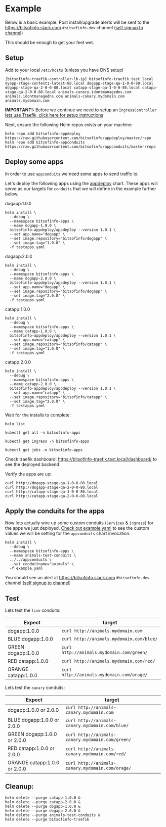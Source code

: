 # Example

Below is a basic example. Post install/upgrade alerts will be sent to the https://bitsofinfo.slack.com `#bitsofinfo-dev` channel ([self signup to channel](https://join.slack.com/t/bitsofinfo/shared_invite/enQtNjY1ODIzNTkyMDMyLTEzZGUwNzExOWYyMmZmMTQyYWZiYzJjYTJkNGI3MWMzNzQ3MTE2NzVhM2Q1ZjE4OGViYjA1NGY4MzdiZDg3ZWI))

This should be enough to get your feet wet.

## Setup

Add to your local `/etc/hosts` (unless you have DNS setup)
```
[bitsofinfo-traefik-controller-lb-ip] bitsofinfo-traefik.test.local myapp-stage-context1-latest-80.local dogapp-stage-qa-1-0-0-80.local dogapp-stage-qa-2-0-0-80.local catapp-stage-qa-1-0-0-80.local catapp-stage-qa-2-0-0-80.local animals-canary.idontmanagedns.com animals.idontmanagedns.com animals-canary.mydomain.com animals.mydomain.com
```

**IMPORTANT!:** Before we continue we need to setup an `IngressController` [lets use Traefik, click here for setup instructions](https://github.com/bitsofinfo/appdeploy/blob/master/examples/TRAEFIK_SETUP.md)

Next, ensure the following Helm repos exists on your machine:
```
helm repo add bitsofinfo-appdeploy https://raw.githubusercontent.com/bitsofinfo/appdeploy/master/repo
helm repo add bitsofinfo-appconduits https://raw.githubusercontent.com/bitsofinfo/appconduits/master/repo
```

## Deploy some apps

In order to use `appconduits` we need some apps to send traffic to.

Let's deploy the following apps using the [appdeploy](https://github.com/bitsofinfo/appdeploy/) chart. These apps will serve as our targets for `conduits` that we will define in the example further below.

dogapp:1.0.0
```
helm install \
  --debug \
  --namespace bitsofinfo-apps \
  --name dogapp-1.0.0 \
  bitsofinfo-appdeploy/appdeploy --version 1.0.1 \
  --set app.name="dogapp" \
  --set image.repository="bitsofinfo/dogapp" \
  --set image.tag="1.0.0" \
  -f testapps.yaml
```

dogapp:2.0.0
```
helm install \
  --debug \
  --namespace bitsofinfo-apps \
  --name dogapp-2.0.0 \
  bitsofinfo-appdeploy/appdeploy --version 1.0.1 \
  --set app.name="dogapp" \
  --set image.repository="bitsofinfo/dogapp" \
  --set image.tag="2.0.0" \
  -f testapps.yaml
```

catapp:1.0.0
```
helm install \
  --debug \
  --namespace bitsofinfo-apps \
  --name catapp-1.0.0 \
  bitsofinfo-appdeploy/appdeploy --version 1.0.1 \
  --set app.name="catapp" \
  --set image.repository="bitsofinfo/catapp" \
  --set image.tag="1.0.0" \
  -f testapps.yaml
```

catapp:2.0.0
```
helm install \
  --debug \
  --namespace bitsofinfo-apps \
  --name catapp-2.0.0 \
  bitsofinfo-appdeploy/appdeploy --version 1.0.1 \
  --set app.name="catapp" \
  --set image.repository="bitsofinfo/catapp" \
  --set image.tag="2.0.0" \
  -f testapps.yaml
```

Wait for the installs to complete:
```
helm list

kubectl get all -n bitsofinfo-apps

kubectl get ingress -n bitsofinfo-apps

kubectl get jobs -n bitsofinfo-apps
```

Check traefik dashboard: https://bitsofinfo-traefik.test.local/dashboard/ to see the deployed backend

Verify the apps are up:
```
curl http://dogapp-stage-qa-1-0-0-80.local
curl http://dogapp-stage-qa-2-0-0-80.local
curl http://catapp-stage-qa-1-0-0-80.local
curl http://catapp-stage-qa-2-0-0-80.local
```

## Apply the conduits for the apps

Now lets actually wire up some custom conduits (`Services` & `Ingress`) for
the apps we just deployed. [Check out example.yaml](example.yaml) to see
the custom values we will be setting for the `appconduits` chart invocation.

```
helm install \
  --debug \
  --namespace bitsofinfo-apps \
  --name animals-test-conduits \
  ../../appconduits \
  --set conduitname="animals" \
  -f example.yaml
```

You should see an alert at https://bitsofinfo.slack.com `#bitsofinfo-dev` channel ([self signup to channel](https://join.slack.com/t/bitsofinfo/shared_invite/enQtNjY1ODIzNTkyMDMyLTEzZGUwNzExOWYyMmZmMTQyYWZiYzJjYTJkNGI3MWMzNzQ3MTE2NzVhM2Q1ZjE4OGViYjA1NGY4MzdiZDg3ZWI))


## Test


Lets test the `live` conduits:

|Expect|target|
|---|---|
|dogapp:1.0.0|`curl http://animals.mydomain.com`|
|BLUE dogapp:1.0.0|`curl http://animals.mydomain.com/blue/`|
|GREEN dogapp:1.0.0|`curl http://animals.mydomain.com/green/`|
|RED catapp:1.0.0|`curl http://animals.mydomain.com/red/`|
|ORANGE catapp:1.0.0|`curl http://animals.mydomain.com/orage/`|

Lets test the `canary` conduits:

|Expect|target|
|---|---|
|dogapp:1.0.0 or 2.0.0|`curl http://animals-canary.mydomain.com`|
|BLUE dogapp:1.0.0 or 2.0.0|`curl http://animals-canary.mydomain.com/blue/`|
|GREEN dogapp:1.0.0 or 2.0.0|`curl http://animals-canary.mydomain.com/green/`|
|RED catapp:1.0.0 or 2.0.0|`curl http://animals-canary.mydomain.com/red/`|
|ORANGE catapp:1.0.0 or 2.0.0|`curl http://animals-canary.mydomain.com/orage/`|


## Cleanup:
```
helm delete --purge catapp-1.0.0 &
helm delete --purge catapp-2.0.0 &
helm delete --purge dogapp-1.0.0 &
helm delete --purge dogapp-2.0.0 &
helm delete --purge animals-test-conduits &
helm delete --purge bitsofinfo-traefik

```
